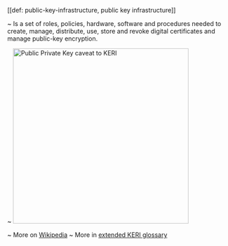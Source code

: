 [[def: public-key-infrastructure, public key infrastructure]]

~ Is a set of roles, policies, hardware, software and procedures needed to create, manage, distribute, use, store and revoke digital certificates and manage public-key encryption.

~ <img src="https://github.com/WebOfTrust/keri/blob/main/images/pubprivkey-caveat.png?raw=true" alt="Public Private Key caveat to KERI" border="0" width="400"/>

~ More on [Wikipedia](https://en.wikipedia.org/wiki/Public_key_infrastructure)
~ More in <a href="https://weboftrust.github.io/WOT-terms/docs/glossary/public-key-infrastructure">extended KERI glossary</a>
